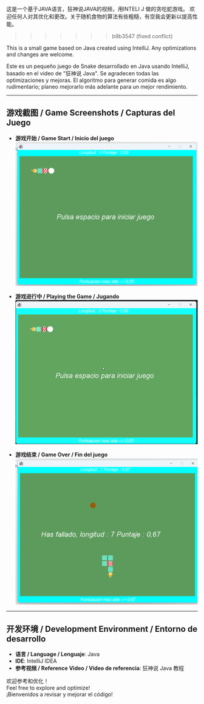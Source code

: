 这是一个基于JAVA语言，狂神说JAVA的视频，用INTELI J 做的贪吃蛇游戏。 欢迎任何人对其优化和更改。关于随机食物的算法有些粗糙，有空我会更新以提高性能。
>>>>>>> b9b3547 (fixed conflict)

This is a small game based on Java created using IntelliJ. Any optimizations and changes are welcome.

Este es un pequeño juego de Snake desarrollado en Java usando IntelliJ, basado en el video de "狂神说 Java". Se agradecen todas las optimizaciones y mejoras. El algoritmo para generar comida es algo rudimentario; planeo mejorarlo más adelante para un mejor rendimiento.

---

## 游戏截图 / Game Screenshots / Capturas del Juego

- **游戏开始 / Game Start / Inicio del juego**  
  ![游戏开始](asset/init.png)

- **游戏进行中 / Playing the Game / Jugando**  
  ![游戏进行中](asset/demo.gif)

- **游戏结束 / Game Over / Fin del juego**  
  ![游戏结束](asset/end.png)

---

## 开发环境 / Development Environment / Entorno de desarrollo

- **语言 / Language / Lenguaje**: Java
- **IDE**: IntelliJ IDEA
- **参考视频 / Reference Video / Video de referencia**: 狂神说 Java 教程

欢迎参考和优化！  
Feel free to explore and optimize!  
¡Bienvenidos a revisar y mejorar el código!
